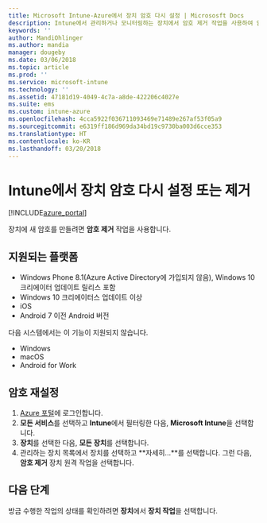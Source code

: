 ```yaml
---
title: Microsoft Intune-Azure에서 장치 암호 다시 설정 | Micrososft Docs
description: Intune에서 관리하거나 모니터링하는 장치에서 암호 제거 작업을 사용하여 암호를 제거하거나 다시 설정합니다.
keywords: ''
author: MandiOhlinger
ms.author: mandia
manager: dougeby
ms.date: 03/06/2018
ms.topic: article
ms.prod: ''
ms.service: microsoft-intune
ms.technology: ''
ms.assetid: 47181d19-4049-4c7a-a8de-422206c4027e
ms.suite: ems
ms.custom: intune-azure
ms.openlocfilehash: 4cca5922f036711093469e71489e267af53f05a9
ms.sourcegitcommit: e6319ff186d969da34bd19c9730ba003d6cce353
ms.translationtype: HT
ms.contentlocale: ko-KR
ms.lasthandoff: 03/20/2018
---
```

# <a name="reset-or-remove-a-device-passcode-in-intune"></a>Intune에서 장치 암호 다시 설정 또는 제거

[!INCLUDE[azure_portal](./includes/azure_portal.md)]

장치에 새 암호를 만들려면 **암호 제거** 작업을 사용합니다.

## <a name="supported-platforms"></a>지원되는 플랫폼

- Windows Phone 8.1(Azure Active Directory에 가입되지 않음), Windows 10 크리에이터 업데이트 릴리스 포함
- Windows 10 크리에이터스 업데이트 이상
- iOS
- Android 7 이전 Android 버전

다음 시스템에서는 이 기능이 지원되지 않습니다.

- Windows
- macOS
- Android for Work

## <a name="reset-a-passcode"></a>암호 재설정

1. [Azure 포털](https://portal.azure.com)에 로그인합니다.
2. **모든 서비스**를 선택하고 **Intune**에서 필터링한 다음, **Microsoft Intune**을 선택합니다.
3. **장치**를 선택한 다음, **모든 장치**를 선택합니다.
4. 관리하는 장치 목록에서 장치를 선택하고 **자세히...**를 선택합니다. 그런 다음, **암호 제거** 장치 원격 작업을 선택합니다.

## <a name="next-steps"></a>다음 단계

방금 수행한 작업의 상태를 확인하려면 **장치**에서 **장치 작업**을 선택합니다.
